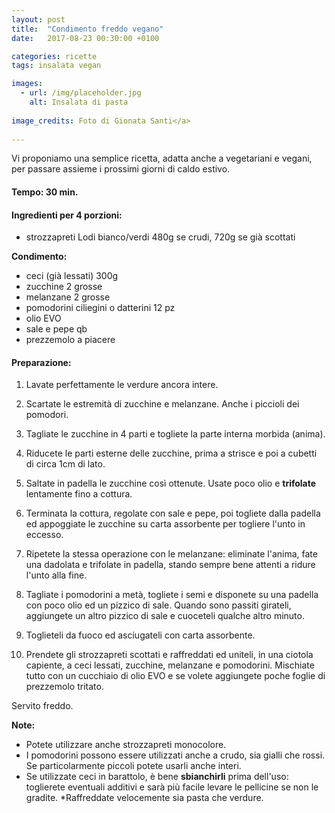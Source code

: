 ```yaml
---
layout: post
title:  "Condimento freddo vegano"
date:   2017-08-23 00:30:00 +0100

categories: ricette
tags: insalata vegan

images:
  - url: /img/placeholder.jpg
    alt: Insalata di pasta
   
image_credits: Foto di Gionata Santi</a>
 
---
```


Vi proponiamo una semplice ricetta, adatta anche a vegetariani e vegani, per passare assieme i prossimi giorni di caldo estivo.

<!--continua-->

#### Tempo: 30 min.

#### Ingredienti per 4 porzioni:

* strozzapreti Lodi bianco/verdi 480g se crudi, 720g se già scottati

**Condimento:**
* ceci (già lessati) 300g
* zucchine  2 grosse
* melanzane 2 grosse
* pomodorini ciliegini o datterini 12 pz
* olio EVO
* sale e pepe qb
* prezzemolo a piacere

#### Preparazione:

1. Lavate perfettamente le verdure ancora intere.
2. Scartate le estremità di zucchine e melanzane. Anche i piccioli dei pomodori.
3. Tagliate le zucchine in 4 parti e togliete la parte interna morbida (anima).
4. Riducete le parti esterne delle zucchine, prima a strisce e poi a cubetti di circa 1cm di lato.
5. Saltate in padella le zucchine così ottenute. Usate poco olio e **trifolate** lentamente fino a cottura.
6. Terminata la cottura, regolate con sale e pepe, poi togliete dalla padella ed appoggiate le zucchine su carta assorbente per togliere l'unto in eccesso.

7. Ripetete la stessa operazione con le melanzane: eliminate l'anima, fate una dadolata e trifolate in padella, stando sempre bene attenti a ridure l'unto alla fine.

8. Tagliate i pomodorini a metà, togliete i semi e disponete su una padella con poco olio ed un pizzico di sale. Quando sono passiti girateli, aggiungete un altro pizzico di sale e cuoceteli qualche altro minuto.
9. Toglieteli da fuoco ed asciugateli con carta assorbente.
10. Prendete gli strozzapreti scottati e raffreddati ed uniteli, in una ciotola capiente, a ceci lessati, zucchine, melanzane e pomodorini. Mischiate tutto con un cucchiaio di olio EVO e se volete aggiungete poche foglie di prezzemolo tritato.

Servito freddo.

**Note:**

* Potete utilizzare anche strozzapreti monocolore.
* I pomodorini possono essere utilizzati anche a crudo, sia gialli che rossi. Se particolarmente piccoli potete usarli anche interi.
* Se utilizzate ceci in barattolo, è bene **sbianchirli** prima dell'uso: toglierete eventuali additivi e sarà più facile levare le pellicine se non le gradite.
*Raffreddate velocemente sia pasta che verdure.


